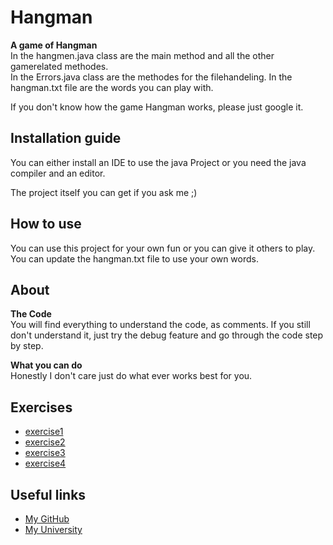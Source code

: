 # Hangman
**A game of Hangman**  
In the hangmen.java class are the main method and all the other gamerelated methodes.  
In the Errors.java class are the methodes for the filehandeling.
In the hangman.txt file are the words you can play with.

If you don't know how the game Hangman works, please just google it.

## Installation guide
You can either install an IDE to use the java Project or you need the java compiler and an editor.

The project itself you can get if you ask me ;)

## How to use
You can use this project for your own fun or you can give it others to play.  
You can update the hangman.txt file to use your own words.

## About
**The Code**  
You will find everything to understand the code, as comments. If you still don't understand it, just try the debug feature and go through the code step by step.

**What you can do**  
Honestly I don't care just do what ever works best for you.

## Exercises
* [exercise1](exercise1.md)
* [exercise2](exercise2.md)
* [exercise3](exercise3.md)
* [exercise4](exercise4.md)

## Useful links
* [My GitHub](https://github.com/KathrinGitHub)
* [My University](https://www.fh-joanneum.at/)